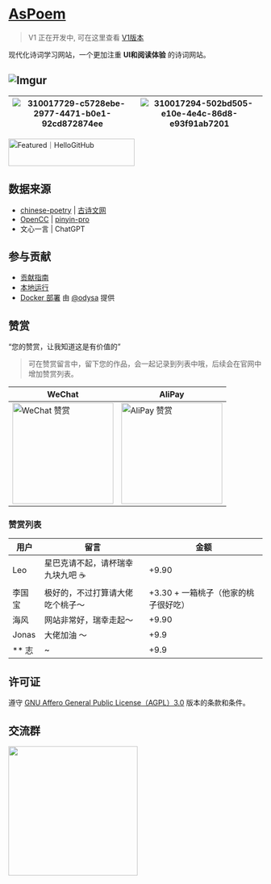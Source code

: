 # [AsPoem](https://aspoem.com)

> V1 正在开发中, 可在这里查看 [V1版本](https://github.com/meetqy/aspoem/tree/v1)

现代化诗词学习网站，一个更加注重 **UI和阅读体验** 的诗词网站。

![Imgur](https://i.imgur.com/WzbeuNH.png)
---
| ![310017729-c5728ebe-2977-4471-b0e1-92cd872874ee](https://github.com/meetqy/aspoem/assets/18411315/1748c1bf-b4e9-4e69-94d7-9a83fd997804) | ![310017294-502bd505-e10e-4e4c-86d8-e93f91ab7201](https://github.com/meetqy/aspoem/assets/18411315/2515bd07-7b9a-46e0-b87b-d28aa5319281) |
| ---------------------------------------------------------------------------------------------------------------------------------------- | ---------------------------------------------------------------------------------------------------------------------------------------- |

<a href="https://hellogithub.com/repository/ca765afd047741b884513e3811fbb5d4" target="_blank"><img src="https://abroad.hellogithub.com/v1/widgets/recommend.svg?rid=ca765afd047741b884513e3811fbb5d4&claim_uid=5Flg6I2oHsSUdEk" alt="Featured｜HelloGitHub" style="width: 250px; height: 54px;" width="250" height="54" /></a>

## 数据来源

- [chinese-poetry](https://github.com/chinese-poetry/chinese-poetry) | [古诗文网](https://www.gushiwen.cn/) 
- [OpenCC](https://github.com/BYVoid/OpenCC) | [pinyin-pro](https://github.com/zh-lx/pinyin-pro)
- 文心一言 | ChatGPT

## 参与贡献

- [贡献指南](./CONTRIBUTING.md)
- [本地运行](./DEVELOPMENT.md)
- [Docker 部署](DEVELOPMENT.md#docker部署) 由 [@odysa](https://github.com/odysa) 提供

## 赞赏

“您的赞赏，让我知道这是有价值的”

> 可在赞赏留言中，留下您的作品，会一起记录到列表中哦，后续会在官网中增加赞赏列表。

|WeChat|AliPay|
|-|-|
|<img alt="WeChat 赞赏" width="200" src="https://r2.aspoem.com/coffee/WeChat.JPG" />|<img alt="AliPay 赞赏" width='200' src="https://r2.aspoem.com/coffee/AliPay.PNG" />|

### 赞赏列表

| 用户   | 留言                              | 金额  |
| ------ | --------------------------------- | ----- |
| Leo  | 星巴克请不起，请杯瑞幸九块九吧 ☕ | +9.90 |
| 李国宝 | 极好的，不过打算请大佬吃个桃子～  | +3.30 + 一箱桃子（他家的桃子很好吃） |
| 海风 | 网站非常好，瑞幸走起～  | +9.90 |
| Jonas| 大佬加油 ～| +9.9|
| ** 志|~|+9.9|

## 许可证

遵守 [GNU Affero General Public License（AGPL）3.0](./LICENSE) 版本的条款和条件。

## 交流群

<img src="https://github.com/user-attachments/assets/1e65ecd7-0dfc-4cd4-b1f2-c4b1f0982c9b" width="256" />

